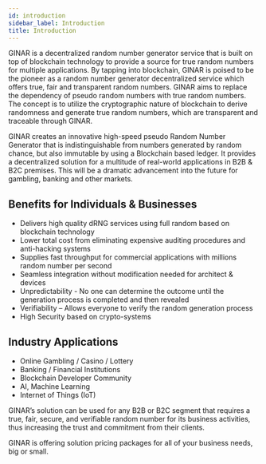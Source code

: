 ```yaml
---
id: introduction
sidebar_label: Introduction
title: Introduction
---
```


GINAR is a decentralized random number generator service that is built on top of blockchain technology to provide a source for true random numbers for multiple applications. By tapping into blockchain, GINAR is poised to be the pioneer as a random number generator decentralized service which offers true, fair and transparent random numbers. GINAR aims to replace the dependency of pseudo random numbers with true random numbers. The concept is to utilize the cryptographic nature of blockchain to derive randomness and generate true random numbers, which are transparent and traceable through GINAR.

GINAR creates an innovative high-speed pseudo Random Number Generator that is indistinguishable from numbers generated by random chance, but also immutable by using a Blockchain based ledger. It provides a decentralized solution for a multitude of real-world applications in B2B & B2C premises. This will be a dramatic advancement into the future for gambling, banking and other markets.


## Benefits for Individuals & Businesses

-	Delivers high quality dRNG services using full random based on blockchain technology
-	Lower total cost from eliminating expensive auditing procedures and anti-hacking systems
-	Supplies fast throughput for commercial applications with millions random number per second
-	Seamless integration without modification needed for architect & devices
-	Unpredictability - No one can determine the outcome until the generation process is completed and then revealed
-	Verifiability – Allows everyone to verify the random generation process
-	High Security based on crypto-systems


## Industry Applications

-	Online Gambling / Casino / Lottery
-	Banking / Financial Institutions
-	Blockchain Developer Community
-	AI, Machine Learning
-	Internet of Things (IoT)


GINAR’s solution can be used for any B2B or B2C segment that requires a true, fair, secure, and verifiable random number for its business activities, thus increasing the trust and commitment from their clients. 

GINAR is offering solution pricing packages for all of your business needs, big or small. 
